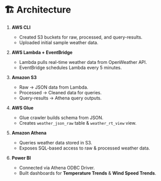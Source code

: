 # 🏗 Architecture

1. **AWS CLI**
   - Created S3 buckets for raw, processed, and query-results.
   - Uploaded initial sample weather data.

2. **AWS Lambda + EventBridge**
   - Lambda pulls real-time weather data from OpenWeather API.
   - EventBridge schedules Lambda every 5 minutes.

3. **Amazon S3**
   - Raw → JSON data from Lambda.
   - Processed → Cleaned data for queries.
   - Query-results → Athena query outputs.

4. **AWS Glue**
   - Glue crawler builds schema from JSON.
   - Creates `weather_json_raw` table & `weather_rt_view` view.

5. **Amazon Athena**
   - Queries weather data stored in S3.
   - Exposes SQL-based access to raw & processed weather data.

6. **Power BI**
   - Connected via Athena ODBC Driver.
   - Built dashboards for **Temperature Trends** & **Wind Speed Trends**.

